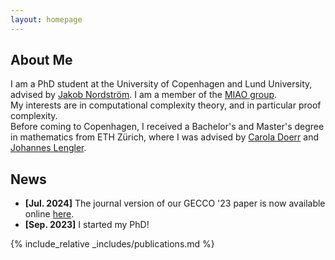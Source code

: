 ```yaml
---
layout: homepage
---
```


## About Me

I am a PhD student at the University of Copenhagen and Lund University, advised by [Jakob Nordström](https://jakobnordstrom.github.io/). I am a member of the [MIAO group](https://jakobnordstrom.github.io/miao-group/).  
My interests are in computational complexity theory, and in particular proof complexity.  
Before coming to Copenhagen, I received a Bachelor's and Master's degree in mathematics from ETH Zürich, where I was advised by [Carola Doerr](https://webia.lip6.fr/~doerr/) and [Johannes Lengler](https://as.inf.ethz.ch/people/members/lenglerj/index.html).

<!---
## Research Interests

- **Computer Vision:** image recognition, image generation, video captioning
- **Machine Learning:** meta-learning, incremental learning, transfer learning
-->

## News

- **[Jul. 2024]** The journal version of our GECCO '23 paper is now available online [here](https://link.springer.com/article/10.1007/s00453-024-01258-9).
- **[Sep. 2023]** I started my PhD!

{% include_relative _includes/publications.md %}

<!---
{% include_relative _includes/services.md %}
-->
